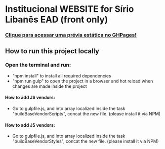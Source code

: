# Institucional WEBSITE for Sírio Libanês EAD (front only)


### [Clique para acessar uma prévia estática no GHPages!](https://vitorregisrr.github.io/sirioead/pages)  

## How to run this project locally

### Open the terminal and run:
- "npm install" to install all required dependencies
- "npm run gulp" to open the project in a browser and hot reload when changes are made inside the project

#### How to add JS vendors:
- Go to gulpfile.js, and into array localized inside the task "buildBaseVendorScripts", concat the new file. (please install it via NPM)


#### How to add JS vendors:
- Go to gulpfile.js, and into array localized inside the task "buildBaseVendorStyles", concat the new file. (please install it via NPM)
